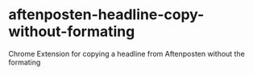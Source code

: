 # aftenposten-headline-copy-without-formating
Chrome Extension for copying a headline from Aftenposten without the formating
